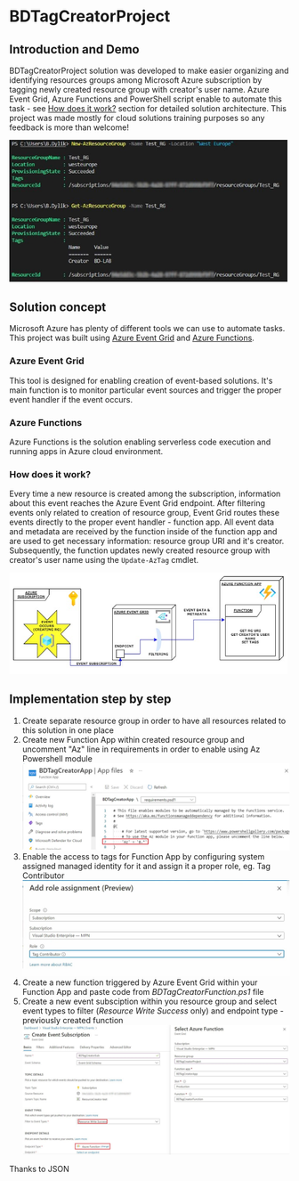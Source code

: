 # BDTagCreatorProject 

## Introduction and Demo
BDTagCreatorProject solution was developed to make easier organizing and identifying resources groups among Microsoft Azure subscription by tagging newly created resource group with creator's user name. Azure Event Grid, Azure Functions and PowerShell script enable to automate this task - see [How does it work?](how-does-it-work?) section for detailed solution architecture.
This project was made mostly for cloud solutions training purposes so any feedback is more than welcome!

<img src="https://github.com/Talamakk/BDTagCreatorProject/blob/main/Images/CreatingRG.jpg" width="500">

## Solution concept 
Microsoft Azure has plenty of different tools we can use to automate tasks. This project was built using [Azure Event Grid](https://azure.microsoft.com/pl-pl/services/event-grid/) and [Azure Functions](https://docs.microsoft.com/en-us/azure/azure-functions/functions-overview).
### Azure Event Grid
This tool is designed for enabling creation of event-based solutions. It's main function is to monitor particular event sources and trigger the proper event handler if the event occurs. 
### Azure Functions
Azure Functions is the solution enabling serverless code execution and running apps in Azure cloud environment. 
### How does it work?
Every time a new resource is created among the subscription, information about this event reaches the Azure Event Grid endpoint. After filtering events only related to creation of resource group, Event Grid routes these events directly to the proper event handler - function app. All event data and metadata are received by the function inside of the function app and are used to get necessary information: resource group URI and it's creator. Subsequently, the function updates newly created resource group with creator's user name using the `Update-AzTag` cmdlet.

<img src="https://github.com/Talamakk/BDTagCreatorProject/blob/main/Images/DIAGRAM1.jpg" width="500">

## Implementation step by step
1. Create separate resource group in order to have all resources related to this solution in one place
2. Create new Function App within created resource group and uncomment "Az" line in requirements in order to enable using Az Powershell module
![Screen3](https://github.com/Talamakk/BDTagCreatorProject/blob/main/Images/SBS1.jpg)
3. Enable the access to tags for Function App by configuring system assigned managed identity for it and assign it a proper role, eg. Tag Contributor
![Screen4](https://github.com/Talamakk/BDTagCreatorProject/blob/main/Images/SBS2.jpg)
4. Create a new function triggered by Azure Event Grid within your Function App and paste code from *BDTagCreatorFunction.ps1* file
5. Create a new event subsciption within you resource group and select event types to filter (*Resource Write Success* only) and endpoint type - previously created function 
![Screen5](https://github.com/Talamakk/BDTagCreatorProject/blob/main/Images/SBS3.JPG)


Thanks to JSON 


